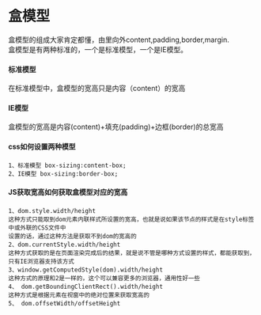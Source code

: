 # 盒模型
盒模型的组成大家肯定都懂，由里向外content,padding,border,margin.  
盒模型是有两种标准的，一个是标准模型，一个是IE模型。  
#### 标准模型
在标准模型中，盒模型的宽高只是内容（content）的宽高  
#### IE模型
盒模型的宽高是内容(content)+填充(padding)+边框(border)的总宽高  
#### css如何设置两种模型
    1、标准模型 box-sizing:content-box;
    2、IE模型 box-sizing:border-box;
#### JS获取宽高如何获取盒模型对应的宽高
    1、dom.style.width/height  
	这种方式只能取到dom元素内联样式所设置的宽高，也就是说如果该节点的样式是在style标签中或外联的CSS文件中
	设置的话，通过这种方法是获取不到dom的宽高的  
    2、dom.currentStyle.width/height  
    这种方式获取的是在页面渲染完成后的结果，就是说不管是哪种方式设置的样式，都能获取到，只有IE浏览器支持该方式  
    3、window.getComputedStyle(dom).width/height   
	这种方式的原理和2是一样的，这个可以兼容更多的浏览器，通用性好一些  
	4、 dom.getBoundingClientRect().width/height  
	这种方式是根据元素在视窗中的绝对位置来获取宽高的  
	5、 dom.offsetWidth/offsetHeight  
